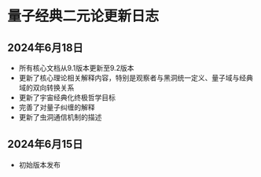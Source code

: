 # 量子经典二元论更新日志

## 2024年6月18日

- 所有核心文档从9.1版本更新至9.2版本
- 更新了核心理论相关解释内容，特别是观察者与黑洞统一定义、量子域与经典域的双向转换关系
- 更新了宇宙经典化终极哲学目标
- 完善了对量子纠缠的解释
- 更新了虫洞通信机制的描述

## 2024年6月15日

- 初始版本发布
